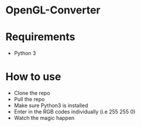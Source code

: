# OpenGL-Converter

Requirements
===
- Python 3

How to use
===
- Clone the repo
- Pull the repo
- Make sure Python3 is installed
- Enter in the RGB codes individually (i.e 255 255 0)
- Watch the magic happen 